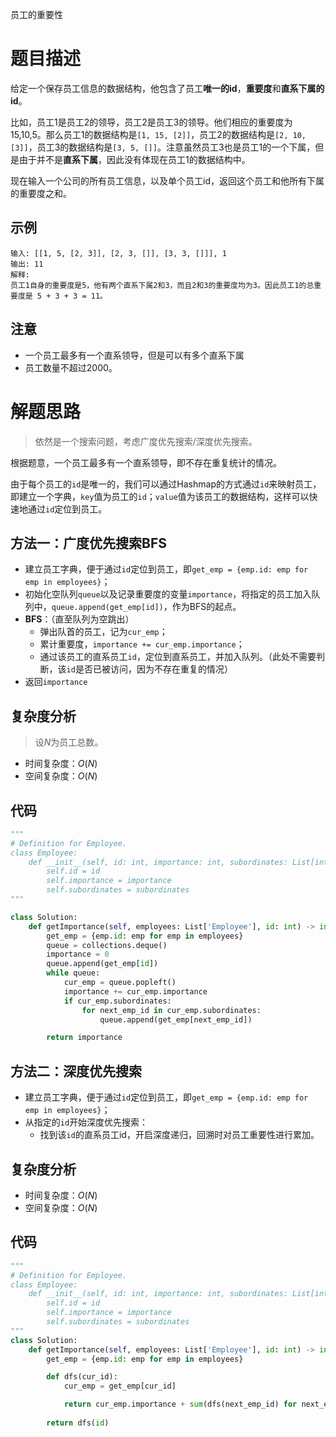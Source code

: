员工的重要性

# 题目描述

给定一个保存员工信息的数据结构，他包含了员工**唯一的id**，**重要度**和**直系下属的id**。

比如，员工1是员工2的领导，员工2是员工3的领导。他们相应的重要度为15,10,5。那么员工1的数据结构是`[1, 15, [2]]`，员工2的数据结构是`[2, 10, [3]]`，员工3的数据结构是`[3, 5, []]`。注意虽然员工3也是员工1的一个下属，但是由于并不是**直系下属**，因此没有体现在员工1的数据结构中。

现在输入一个公司的所有员工信息，以及单个员工id，返回这个员工和他所有下属的重要度之和。

## 示例

```
输入: [[1, 5, [2, 3]], [2, 3, []], [3, 3, []]], 1
输出: 11
解释:
员工1自身的重要度是5，他有两个直系下属2和3，而且2和3的重要度均为3。因此员工1的总重要度是 5 + 3 + 3 = 11。
```

## 注意

- 一个员工最多有一个直系领导，但是可以有多个直系下属
- 员工数量不超过2000。

# 解题思路

> 依然是一个搜索问题，考虑广度优先搜索/深度优先搜索。

根据题意，一个员工最多有一个直系领导，即不存在重复统计的情况。

由于每个员工的`id`是唯一的，我们可以通过Hashmap的方式通过`id`来映射员工，即建立一个字典，`key`值为员工的`id`；`value`值为该员工的数据结构，这样可以快速地通过`id`定位到员工。

## 方法一：广度优先搜索BFS

- 建立员工字典，便于通过`id`定位到员工，即`get_emp = {emp.id: emp for emp in employees}`；
- 初始化空队列`queue`以及记录重要度的变量`importance`，将指定的员工加入队列中，`queue.append(get_emp[id])`，作为BFS的起点。
- **BFS**：（直至队列为空跳出）
  - 弹出队首的员工，记为`cur_emp`；
  - 累计重要度，`importance += cur_emp.importance`；
  - 通过该员工的直系员工`id`，定位到直系员工，并加入队列。（此处不需要判断，该`id`是否已被访问，因为不存在重复的情况）
- 返回`importance`

## 复杂度分析

> 设$N$为员工总数。

- 时间复杂度：$O(N)$
- 空间复杂度：$O(N)$

## 代码

```python
"""
# Definition for Employee.
class Employee:
    def __init__(self, id: int, importance: int, subordinates: List[int]):
        self.id = id
        self.importance = importance
        self.subordinates = subordinates
"""

class Solution:
    def getImportance(self, employees: List['Employee'], id: int) -> int:
        get_emp = {emp.id: emp for emp in employees}
        queue = collections.deque()
        importance = 0
        queue.append(get_emp[id])
        while queue:
            cur_emp = queue.popleft()
            importance += cur_emp.importance
            if cur_emp.subordinates:
                for next_emp_id in cur_emp.subordinates:
                    queue.append(get_emp[next_emp_id])

        return importance
```

## 方法二：深度优先搜索

- 建立员工字典，便于通过`id`定位到员工，即`get_emp = {emp.id: emp for emp in employees}`；
- 从指定的`id`开始深度优先搜索：
  - 找到该`id`的直系员工id，开启深度递归，回溯时对员工重要性进行累加。

## 复杂度分析

- 时间复杂度：$O(N)$
- 空间复杂度：$O(N)$

## 代码

```python
"""
# Definition for Employee.
class Employee:
    def __init__(self, id: int, importance: int, subordinates: List[int]):
        self.id = id
        self.importance = importance
        self.subordinates = subordinates
"""
class Solution:
    def getImportance(self, employees: List['Employee'], id: int) -> int:
        get_emp = {emp.id: emp for emp in employees}

        def dfs(cur_id):
            cur_emp = get_emp[cur_id]

            return cur_emp.importance + sum(dfs(next_emp_id) for next_emp_id in cur_emp.subordinates)
        
        return dfs(id)
```



